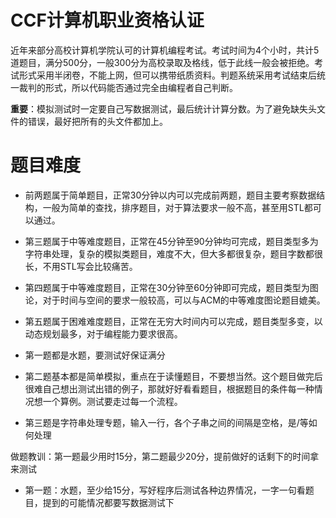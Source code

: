 # CCF计算机职业资格认证
近年来部分高校计算机学院认可的计算机编程考试。考试时间为4个小时，共计5道题目，满分500分，一般300分为高校录取及格线，低于此线一般会被拒绝。考试形式采用半闭卷，不能上网，但可以携带纸质资料。判题系统采用考试结束后统一裁判的形式，所以代码能否通过完全由编程者自己判断。

**重要**：模拟测试时一定要自己写数据测试，最后统计计算分数。为了避免缺失头文件的错误，最好把所有的头文件都加上。

# 题目难度
* 前两题属于简单题目，正常30分钟以内可以完成前两题，题目主要考察数据结构，一般为简单的查找，排序题目，对于算法要求一般不高，甚至用STL都可以通过。
* 第三题属于中等难度题目，正常在45分钟至90分钟均可完成，题目类型多为字符串处理，复杂的模拟类题目，难度不大，但大多都很复杂，题目字数都很长，不用STL写会比较痛苦。
* 第四题属于中等难度题目，正常在30分钟至60分钟即可完成，题目类型为图论，对于时间与空间的要求一般较高，可以与ACM的中等难度图论题目媲美。
* 第五题属于困难难度题目，正常在无穷大时间内可以完成，题目类型多变，以动态规划最多，对于编程能力要求很高。


* 第一题都是水题，要测试好保证满分
* 第二题基本都是简单模拟，重点在于读懂题目，不要想当然。这个题目做完后很难自己想出测试出错的例子，那就好好看看题目，根据题目的条件每一种情况想一个算例。测试要走过每一个流程。
* 第三题是字符串处理专题，输入一行，各个子串之间的间隔是空格，是/等如何处理


做题教训：第一题最少用时15分，第二题最少20分，提前做好的话剩下的时间拿来测试
* 第一题：水题，至少给15分，写好程序后测试各种边界情况，一字一句看题目，提到的可能情况都要写数据测试下
